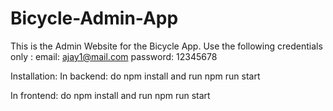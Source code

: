 # Bicycle-Admin-App
This is the Admin Website for the Bicycle App.
Use the following credentials only : email: ajay1@mail.com 
                      password: 12345678
                      
Installation:
In backend:
do npm install
and run npm run start

In frontend:
do npm install
and run npm run start
